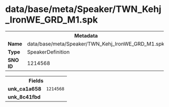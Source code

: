 <h1>data/base/meta/Speaker/TWN_Kehj_IronWE_GRD_M1.spk</h1><table><tr><th colspan="100%">Metadata</th></tr><tr><td><b>Name</b></td><td>data/base/meta/Speaker/TWN_Kehj_IronWE_GRD_M1.spk</td></tr><tr><td><b>Type</b></td><td>SpeakerDefinition</td></tr><tr><td><b>SNO ID</b></td><td>1214568</td></tr></table>

<table><tr><th colspan="100%">Fields</th></tr><tr><td><b>unk_ca1a658</b></td><td><code>1214568</code></td></tr><tr><td><b>unk_8c41fbd</b></td><td></td></tr></table>


